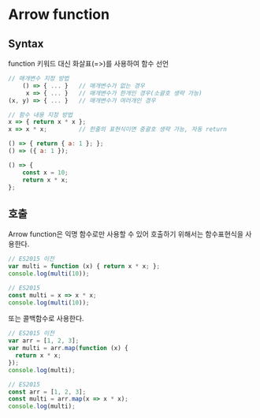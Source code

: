 # Arrow function
## Syntax
function 키워드 대신 화살표(=>)를 사용하여 함수 선언
```javascript
// 매개변수 지정 방법
    () => { ... }   // 매개변수가 없는 경우  
     x => { ... }   // 매개변수가 한개인 경우(소괄호 생략 가능)
(x, y) => { ... }   // 매개변수가 여러개인 경우

// 함수 내용 지정 방법
x => { return x * x };
x => x * x;         // 한줄의 표현식이면 중괄호 생략 가능, 자동 return

() => { return { a: 1 }; };
() => ({ a: 1 });

() => {
    const x = 10;
    return x * x;
};
```
## 호출
Arrow function은 익명 함수로만 사용할 수 있어 호출하기 위해서는 함수표현식을 사용한다.
```javascript
// ES2015 이전
var multi = function (x) { return x * x; };
console.log(multi(10));

// ES2015
const multi = x => x * x;
console.log(multi(10));
```
또는 콜백함수로 사용한다.
```javascript
// ES2015 이전
var arr = [1, 2, 3];
var multi = arr.map(function (x) {
  return x * x;
});
console.log(multi);

// ES2015
const arr = [1, 2, 3];
const multi = arr.map(x => x * x);
console.log(multi);
```
